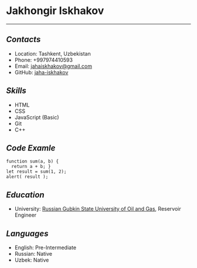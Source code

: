 # Jakhongir Iskhakov
****
## ***Contacts***
* Location: Tashkent, Uzbekistan
* Phone: +997974410593
* Email: jahaiskhakov@gmail.com
* GitHub: [jaha-iskhakov](https://github.com/jaha-iskhakov)

## ***Skills***
* HTML
* CSS
* JavaScript (Basic)
* Git
* C++

## ***Code Examle***
```
function sum(a, b) {
  return a + b; }
let result = sum(1, 2);
alert( result );
```

## ***Education***
* University:  [Russian Gubkin State University of Oil and Gas](http://en.gubkin.ru/), Reservoir Engineer

## ***Languages***
* English: Pre-Intermediate
* Russian: Native
* Uzbek: Native
